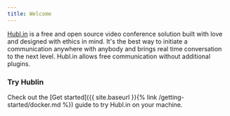 ```yaml
---
title: Welcome
---
```


[Hubl.in](https://hubl.in) is a free and open source video conference solution built with love and designed with ethics in mind. It's the best way to initiate a communication anywhere with anybody and brings real time conversation to the next level. Hubl.in allows free communication without additional plugins.

### Try Hublin

Check out the [Get started]({{ site.baseurl }}{% link /getting-started/docker.md %}) guide to try Hubl.in on your machine.

